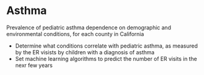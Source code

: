 # Asthma
Prevalence of pediatric asthma dependence on demographic and environmental conditions, for each county in California

 - Determine what conditions correlate with pediatric asthma, as measured by the ER visists by children with a diagnosis of asthma
 - Set machine learning algorithms to predict the number of ER visits in the nexr few years
